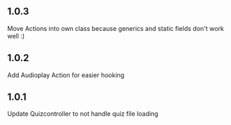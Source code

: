 ## 1.0.3
Move Actions into own class because generics and static fields don't work well :)
## 1.0.2
Add Audioplay Action for easier hooking
## 1.0.1
Update Quizcontroller to not handle quiz file loading